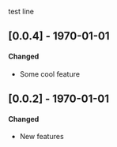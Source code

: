 test line

## [0.0.4] - 1970-01-01
#### Changed
- Some cool feature

## [0.0.2] - 1970-01-01
#### Changed
- New features

